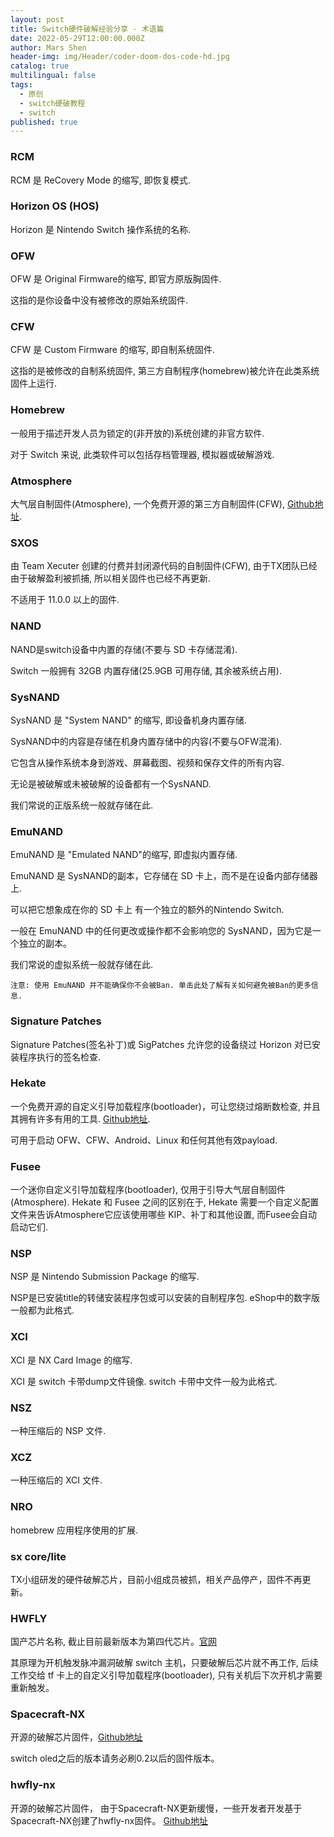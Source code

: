 ```yaml
---
layout: post
title: Switch硬件破解经验分享 - 术语篇
date: 2022-05-29T12:00:00.000Z
author: Mars Shen
header-img: img/Header/coder-doom-dos-code-hd.jpg
catalog: true
multilingual: false
tags:
  - 原创
  - switch硬破教程
  - switch
published: true
---
```

### **RCM**

  RCM 是 ReCovery Mode 的缩写, 即恢复模式.

### **Horizon OS (HOS)**

  Horizon 是 Nintendo Switch 操作系统的名称.

### **OFW**

  OFW 是 Original Firmware的缩写, 即官方原版胸固件.

  这指的是你设备中没有被修改的原始系统固件.

### **CFW**

  CFW 是 Custom Firmware 的缩写, 即自制系统固件.

  这指的是被修改的自制系统固件, 第三方自制程序(homebrew)被允许在此类系统固件上运行.

### **Homebrew**

  一般用于描述开发人员为锁定的(非开放的)系统创建的非官方软件.

  对于 Switch 来说, 此类软件可以包括存档管理器, 模拟器或破解游戏.

### **Atmosphere**

  大气层自制固件(Atmosphere), 一个免费开源的第三方自制固件(CFW), [Github地址](https://github.com/Atmosphere-NX/Atmosphere).

### **SXOS**

  由 Team Xecuter 创建的付费并封闭源代码的自制固件(CFW), 由于TX团队已经由于破解盈利被抓捕, 所以相关固件也已经不再更新.

  不适用于 11.0.0 以上的固件.

### **NAND**

  NAND是switch设备中内置的存储(不要与 SD 卡存储混淆).

  Switch 一般拥有 32GB 内置存储(25.9GB 可用存储, 其余被系统占用).

### **SysNAND**

  SysNAND 是 "System NAND" 的缩写, 即设备机身内置存储.

  SysNAND中的内容是存储在机身内置存储中的内容(不要与OFW混淆).

  它包含从操作系统本身到游戏、屏幕截图、视频和保存文件的所有内容.

  无论是被破解或未被破解的设备都有一个SysNAND.

  我们常说的正版系统一般就存储在此.

### **EmuNAND**

  EmuNAND 是 "Emulated NAND"的缩写, 即虚拟内置存储.

  EmuNAND 是 SysNAND的副本，它存储在 SD 卡上，而不是在设备内部存储器上.

  可以把它想象成在你的 SD 卡上 有一个独立的额外的Nintendo Switch. 

  一般在 EmuNAND 中的任何更改或操作都不会影响您的 SysNAND，因为它是一个独立的副本。

  我们常说的虚拟系统一般就存储在此.

``` 
注意: 使用 EmuNAND 并不能确保你不会被Ban. 单击此处了解有关如何避免被Ban的更多信息.
```
    

### **Signature Patches**

  Signature Patches(签名补丁)或 SigPatches 允许您的设备绕过 Horizon 对已安装程序执行的签名检查.

### **Hekate**

  一个免费开源的自定义引导加载程序(bootloader)，可让您绕过熔断数检查, 并且其拥有许多有用的工具. [Github地址](https://github.com/CTCaer/hekate).

  可用于启动 OFW、CFW、Android、Linux 和任何其他有效payload.

### **Fusee**

  一个迷你自定义引导加载程序(bootloader), 仅用于引导大气层自制固件(Atmosphere).
  Hekate 和 Fusee 之间的区别在于, Hekate 需要一个自定义配置文件来告诉Atmosphere它应该使用哪些 KIP、补丁和其他设置, 而Fusee会自动启动它们.

### **NSP**

  NSP 是 Nintendo Submission Package 的缩写.

  NSP是已安装title的转储安装程序包或可以安装的自制程序包. eShop中的数字版一般都为此格式.

### **XCI**

  XCI 是 NX Card Image 的缩写.

  XCI 是 switch 卡带dump文件镜像. switch 卡带中文件一般为此格式.

### **NSZ**

  一种压缩后的 NSP 文件.

### **XCZ**

  一种压缩后的 XCI 文件.

### **NRO**

  homebrew 应用程序使用的扩展.
  
### **sx core/lite**

  TX小组研发的硬件破解芯片，目前小组成员被抓，相关产品停产，固件不再更新。

### **HWFLY**

  国产芯片名称, 截止目前最新版本为第四代芯片。[官网](https://www.chipnx.com/)

  其原理为开机触发脉冲漏洞破解 switch 主机，只要破解后芯片就不再工作, 后续工作交给 tf 卡上的自定义引导加载程序(bootloader), 只有关机后下次开机才需要重新触发。

### **Spacecraft-NX**

  开源的破解芯片固件，[Github地址](https://github.com/Spacecraft-NX/firmware)

  switch oled之后的版本请务必刷0.2以后的固件版本。

### **hwfly-nx**

  开源的破解芯片固件， 由于Spacecraft-NX更新缓慢，一些开发者开发基于Spacecraft-NX创建了hwfly-nx固件。 [Github地址](https://github.com/hwfly-nx)
